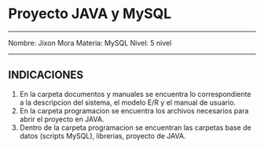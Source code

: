 # Proyecto JAVA y MySQL 

***********************************************************************************
Nombre:		Jixon Mora
Materia:	MySQL
Nivel:		5 nivel
***********************************************************************************

## INDICACIONES

1. En la carpeta documentos y manuales se encuentra lo correspondiente a la descripcion del sistema, el modelo E/R y el manual de usuario.
2. En la carpeta programacion  se encuentra los archivos necesarios para abrir el proyecto en  JAVA.
3. Dentro de la carpeta programacion se encuentran las carpetas base de datos (scripts  MySQL), librerias, proyecto de JAVA.
